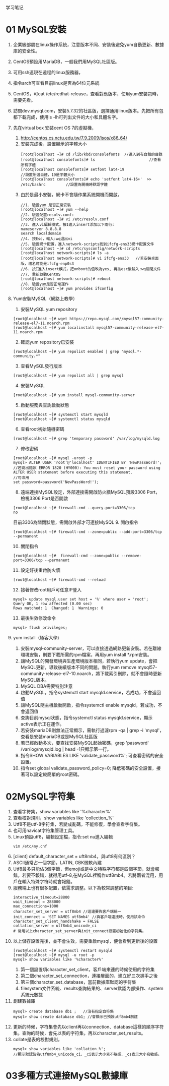 学习笔记

01 MySQL安裝
====
1. 企業級部屬在linux操作系統，注意版本不同、安裝後避免yum自動更新、數據庫的安全性。
2. CentOS預設用MariaDB，一般我們用MySQL社區版。
3. 可用ssh連現在遠程的linux服務器，
4. 指令arch可查看目前linux是否為64位元系統
5. CentOS，可cat /etc/redhat-release，查看對應版本，使用yum安裝包時，需要先看。
6. 訪問dev.mysql.com，安裝5.7.32的社區版，選擇通用linux版本。先把所有包都下載完成，使用ls -lh可列出文件的大小和具體名字。
7. 先在virtual box 安裝cent OS 7的虛擬機，
	1. http://centos.cs.nctu.edu.tw/7.9.2009/isos/x86_64/
	1. 安裝完成後，設置顯示的字體大小    
		```Shell
		[root@localhost ~]# cd /lib/kbd/consolefonts  //進入到有自體的目錄
		[root@localhost consolefonts]# ls                        //查看所有字體
		[root@localhost consolefonts]# setfont lat4-19                    //設置所選自體，19是字體大小
		[root@localhost consolefonts]# echo 'setfont lat4-16+'  >> /etc/bashrc         //設置為開機時默認字體
		```
	1. 由於是最小安裝，網卡不會隨作業系統開機而開啟，
		```Shell
		//1. 驗證yum 是否正常安裝
		[root@localhost ~]# yum --help 
		//2. 驗證配置resolv.conf:
		[root@localhost ~]# vi /etc/resolv.conf  
		//3. 進入vi編輯模式，按I進入insert添加以下兩行:
		nameserver 8.8.8.8
		search localdomain
		//4. 按Esc，輸入:wq退出vi
		//5. 驗證網卡配置，進入network-scripts找到ifcfg-ens33網卡配置文件
		[root@localhost ~]# cd /etc/sysconfig/network-scripts  
		[root@localhost network-scripts]# ls -a 
		[root@localhost network-scripts]# vi ifcfg-ens33   //若安裝桌面版，檔名可能是ifcfg-enp0s3
		//6. 按I進入insert模式，把onboot的值改為yes, 再按esc後輸入:wq關閉文件
		//7. 重新啟動CentOS
		[root@localhost network-scripts]# reboot
		//8. 驗證yum是否正常運作
		[root@localhost ~]# yum provides ifconfig
		```
1. Yum安裝MySQL（網路上教學）
	1. 安裝MySQL yum repository
	```Shell
	[root@localhost ~]# wget https://repo.mysql.com//mysql57-community-release-el7-11.noarch.rpm
	[root@localhost ~]# yum localinstall mysql57-community-release-el7-11.noarch.rpm
	```

	2. 確認yum repository已安裝
	```Shell
	[root@localhost ~]# yum repolist enabled | grep "mysql.*-community.*"
	```

	3. 查看MySQL發行版本
	```Shell
	[root@localhost ~]# yum repolist all | grep mysql
	```

	4. 安裝MySQL
	```Shell
	[root@localhost ~]# yum install mysql-community-server
	```
	5. 啟動服務與查詢啟動狀態
	```Shell
	[root@localhost ~]# systemctl start mysqld
	[root@localhost ~]# systemctl status mysqld
	```
	6. 查看root初始隨機密碼
	```Shell
	[root@localhost ~]# grep 'temporary password' /var/log/mysqld.log
	```
	7. 修改密碼
	```Shell
	[root@localhost ~]# mysql -uroot -p
	mysql> ALTER USER 'root'@'localhost' IDENTIFIED BY 'NewPassWord!';
	//若跳出錯誤 ERROR 1820 (HY000): You must reset your password using ALTER USER statement before executing this statement.
	//可改用
	set password=password('NewPassWord!');
	```

	8. 遠端連接MySQL設定，外部連接需開啟防火牆MySQL預設3306 Port，檢視3306 Port是否開啟
	```Shell
	[root@localhost ~]# firewall-cmd --query-port=3306/tcp
	no
	```
	目前3306為關閉狀態，需開啟外部才可連接MySQL
	9. 開啟指令
	```Shell
	[root@localhost ~]# firewall-cmd --zone=public --add-port=3306/tcp --permanent
	```
	10. 關閉指令
	```Shell
	[root@localhost ~]#  firewall-cmd --zone=public --remove-port=3306/tcp --permanent
	```
	11. 設定好後重啟防火牆
	```Shell
	[root@localhost ~]# firewall-cmd --reload
	```
	12. 接著修改root用戶可任意IP登入
	```MySQL
	mysql> update mysql.user set host = '%' where user = 'root';
	Query OK, 1 row affected (0.00 sec)
	Rows matched: 1  Changed: 1  Warnings: 0
	```
	13. 最後生效修改命令
	```MySQL
	mysql> flush privileges;
	```
1. yum install（極客大學)
	1. 安裝mysql-community-server，可以直接透過網路更新安裝。若在離線環境安裝，則要下載所需的rpm檔案，再用yum install *.rpm安裝。
	1. 讓MySQL的開發環境與生產環境版本相同，若執行yum update，會把MySQL更新，導致後續版本不同的問題。執行yum remove mysql57-community-release-el7-10.noarch，將下載索引刪除，就不會隨時更新MySQL版本。
	1. MySQL DBA需要特別注意
	1. 啟動MySQL，指令systemctl start mysqld.service，若成功，不會返回值
	1. 讓MySQL隨主機啟動開啟，指令systemctl enable mysqld，若成功，不會返回值
	1. 查詢目前mysql狀態，指令systemctl status mysqld.service，顯示active表示正在運作。
	1. 若安裝mariaDB則無法正常顯示，需執行過濾rpm -qa | grep -i 'mysql'，查看是安裝mariaDB或是MySQL社區版
	1. 若已經啟動多次，要查找安裝MySQL起始密碼，grep 'password' /var/log/mysqld.log | head -1只顯示第一行。
	1. 指令SHOW VARIABLES LIKE 'validate_password%'; 可查看密碼的安全設置。
	1. 指令set global validate_password_policy=0; 降低密碼的安全設置，接著可以設定較簡單的root密碼。
    
02MySQL字符集
====
1. 查看字符集，show variables like '%character%'
2. 查看校對規則，show variables like 'collection_%'
3. Utf8不是utf-8字符集，若變成亂碼，不能修復，學會查看字符集。
4. 也可用navicat字符集管理工具。
5. Linux預設utf8，編輯設定檔，指令:set nu進入編輯
	```Shell
	vim /etc/my.cnf
	```
7. [client] default_character_set = uft8mb4，與uft8有何區別？
8. ASCII通常占一個字節，LATIN, GBK微軟內建
9. Utf8最多只能佔3個字節，但emoji或是中文特殊字符都是四個字節，就會報錯。若要不報錯，就得用utf-8,在MySQL裡稱作utf8mb4。若將兩者混用，用戶在輸入特殊字符時就會報錯。
10. 服務端上也有很多配置，依需求調整。以下為較常調整的項目:
	```
	interactive_timeout=28800
	wait_timeout = 288000
	max_connections=1000
	character_set_server = utf8mb4 //這邊要與客戶端統一
	init_connect = 'SET NAMES utf8mb4' //與客戶端連接時，使用該命令
	character_set_client_handshake = FALSE
	collation_server = utf8mb4_unicode_ci
	# 常用以上character_set_server與init_connect設置初始化的字符集。
	```
11. 以上儲存設置完後，並不會生效，需要重啟mysql，便會看到更新後的設置
	```Shell
	[root@localhost ~]# systemctl restart mysqld
	[root@localhost ~]# mysql -u root -p
	mysql> show variables like '%character%'
	```
	1. 第一個設置項character_set_client，客戶端來連的時候使用的字符集
	2. 第二個character_set_connection，連接層面的，建立好三次握手之後
	3. 第三個character_set_database，當前數據庫默認的字符集
	4. filesystem文件系統、results查詢結果的、server默認內部操作、system系統元數據
12. 創建數據庫
	```Shell
	mysql> create database db1 ;   //沒有指定自符集
	mysql> show create database db1; //會顯示已預設utf8mb4創建
	```
13. 更新的時候，字符集會先以client再以connection、database這樣的順序字符集。查詢的時候，會先以表的字符集，再以character_set_results。
14. collate是表的校對規則，
	```Shell
	mysql> show variables like 'collation_%';   
	//顯示默認皆為utf8mb4_unicode_ci，_ci表示大小寫不敏感，_cs表示大小寫敏感。
	```
	
03多種方式連接MySQL數據庫
====
	


	
	

